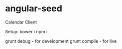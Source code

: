 # angular-seed
Calendar Client

Setup:
bower i 
npm i

grunt debug - for development
grunt compile - for live